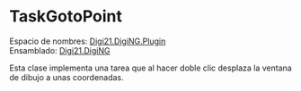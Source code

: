 # TaskGotoPoint

Espacio de nombres: [Digi21.DigiNG.Plugin](../)  
Ensamblado: [Digi21.DigiNG](../../digi21.diging/)

Esta clase implementa una tarea que al hacer doble clic desplaza la ventana de dibujo a unas coordenadas.



